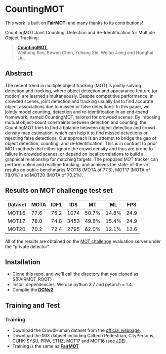 # CountingMOT

This work is built on [**FairMOT**](https://github.com/ifzhang/FairMOT), and many thanks to its contributions!  

CountingMOT:Joint Counting, Detection and Re-Identification for Multiple Object Tracking:
> [**CountingMOT**](http://arxiv.org/abs/2004.01888),            
> Weihong Ren, Bowen Chen, Yuhang Shi, Weibo Jiang and Honghai Liu,        
> 
## Abstract
The recent trend in multiple object tracking (MOT)
is jointly solving detection and tracking, where object detection
and appearance feature (or motion) are learned simultaneously.
Despite competitive performance, in crowded scenes, joint detection
and tracking usually fail to find accurate object associations
due to missed or false detections. In this paper, we jointly
model counting, detection and re-identification in an end-toend
framework, named CountingMOT, tailored for crowded
scenes. By imposing mutual object-count constraints between
detection and counting, the CountingMOT tries to find a balance
between object detection and crowd density map estimation,
which can help it to find missed detections or rejecting false
detections. Our approach is an attempt to bridge the gap of object
detection, counting, and re-Identification. This is in contrast to
prior MOT methods that either ignore the crowd density and
thus are prone to failure in crowded scenes, or depend on
local correlations to build a graphical relationship for matching
targets. The proposed MOT tracker can perform online and realtime
tracking, and achieves the state-of-the-art results on public
benchmarks MOT16 (MOTA of 77.6), MOT17 (MOTA of 78.0%)
and MOT20 (MOTA of 70.2%).

## Results on MOT challenge test set
| Dataset    |  MOTA | IDF1 | IDS | MT | ML | FPS |
|--------------|-----------|--------|-------|----------|----------|--------|
|MOT16       | 77.6 | 75.2 | 1074 | 50.7% | 14.8% | 24.9 |
|MOT17       | 78.0 | 74.8 | 3453 | 49.8% | 15.4% | 24.9 |
|MOT20       | 70.2 | 72.4 | 2795 | 62.0% | 12.1% | 12.6 |

 All of the results are obtained on the [MOT challenge](https://motchallenge.net) evaluation server under the “private detector” 
 
 ## Installation
* Clone this repo, and we'll call the directory that you cloned as ${FAIRMOT_ROOT}
* Install dependencies. We use python 3.7 and pytorch = 1.4.
* Complie the [**DCNv2**](https://github.com/CharlesShang/DCNv2)

## Training and Test
### Training
* Download the CrowdHuman dataset from the [official webpage](https://www.crowdhuman.org).
* Download the MIX dataset including Caltech Pedestrian, CityPersons, CUHK-SYSU, PRW, ETHZ, MOT17 and MOT16 (see [JDE](https://github.com/Zhongdao/Towards-Realtime-MOT)). 
* Training is the same as [**FairMOT**](https://github.com/ifzhang/FairMOT)


